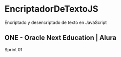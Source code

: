 # EncriptadorDeTextoJS
Encriptado y desencriptado de texto en JavaScript

## ONE - Oracle Next Education | Alura
Sprint 01


